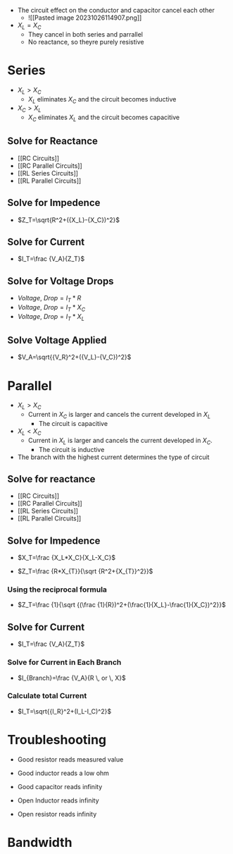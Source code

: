 - The circuit effect on the conductor and capacitor cancel each other
	- ![[Pasted image 20231026114907.png]]
- $X_L = X_C$
	- They cancel in both series and parrallel
	- No reactance, so theyre purely resistive

# Series

- $X_L>X_C$ 
	- $X_L$ eliminates $X_C$ and the circuit becomes inductive
- $X_C>X_L$
	- $X_C$ eliminates $X_L$ and the circuit becomes capacitive

## Solve for Reactance

- [[RC Circuits]]
- [[RC Parallel Circuits]]
- [[RL Series Circuits]]
- [[RL Parallel Circuits]]


## Solve for Impedence

- $Z_T=\sqrt{R^2+({X_L}-{X_C})^2}$

## Solve for Current

- $I_T=\frac {V_A}{Z_T}$ 

## Solve for Voltage Drops

- $Voltage ,\ Drop=I_T*R$
- $Voltage ,\ Drop=I_T*X_C$
- $Voltage ,\ Drop=I_T*X_L$

## Solve Voltage Applied

- $V_A=\sqrt{{V_R}^2+({V_L}-{V_C})^2}$


# Parallel
- $X_L>X_C$
	- Current in $X_C$ is larger and cancels the current developed in $X_L$
		- The circuit is capacitive
- $X_L<X_C$
	- Current in $X_L$ is larger and cancels the current developed in $X_C$.
		- The circuit is inductive
- The branch with the highest current determines the type of circuit 

## Solve for reactance

- [[RC Circuits]]
- [[RC Parallel Circuits]]
- [[RL Series Circuits]]
- [[RL Parallel Circuits]]

## Solve for Impedence

- $X_T=\frac {X_L*X_C}{X_L-X_C}$  

- $Z_T=\frac {R*X_{T}}{\sqrt {R^2+{X_{T}}^2}}$ 

### Using the reciprocal formula

- $Z_T=\frac {1}{\sqrt {(\frac {1}{R})^2+(\frac{1}{X_L}-\frac{1}{X_C})^2}}$

## Solve for Current

- $I_T=\frac {V_A}{Z_T}$ 

### Solve for Current in Each Branch

- $I_{Branch}=\frac {V_A}{R \, or \, X}$

### Calculate total Current

- $I_T=\sqrt{{I_R}^2+(I_L-I_C)^2}$

# Troubleshooting
- Good resistor reads measured value
- Good inductor reads a low ohm
- Good capacitor reads infinity

- Open Inductor reads infinity
- Open resistor reads infinity

# Bandwidth

